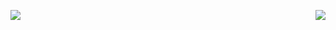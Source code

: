 ![](https://komarev.com/ghpvc/?username=littleee&color=ff69b4)
<img align="right" src="https://github-readme-stats.vercel.app/api?username=littleee&show_icons=true&icon_color=ad0d52&text_color=24292e&bg_color=ffffff&hide_title=true" />
